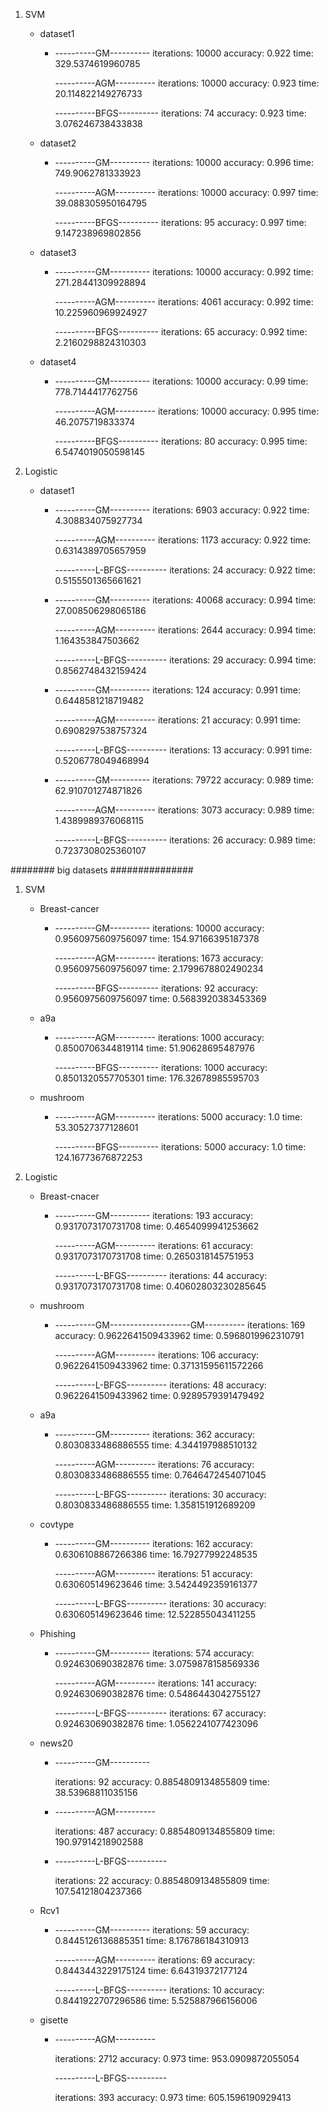 1. SVM

   - dataset1

     - ----------GM----------
       iterations: 10000
       accuracy: 0.922
       time: 329.5374619960785

       ----------AGM----------
       iterations: 10000
       accuracy: 0.923
       time: 20.114822149276733

       ----------BFGS----------
       iterations: 74
       accuracy: 0.923
       time: 3.076246738433838

   - dataset2

     - ----------GM----------
       iterations: 10000
       accuracy: 0.996
       time: 749.9062781333923

       ----------AGM----------
       iterations: 10000
       accuracy: 0.997
       time: 39.088305950164795

       ----------BFGS----------
       iterations: 95
       accuracy: 0.997
       time: 9.147238969802856

   - dataset3

     - ----------GM----------
       iterations: 10000
       accuracy: 0.992
       time: 271.28441309928894

       ----------AGM----------
       iterations: 4061
       accuracy: 0.992
       time: 10.225960969924927

       ----------BFGS----------
       iterations: 65
       accuracy: 0.992
       time: 2.2160298824310303

   - dataset4

     - ----------GM----------
       iterations: 10000
       accuracy: 0.99
       time: 778.7144417762756

       ----------AGM----------
       iterations: 10000
       accuracy: 0.995
       time: 46.2075719833374

       ----------BFGS----------
       iterations: 80
       accuracy: 0.995
       time: 6.5474019050598145

2. Logistic

   - dataset1

     - ----------GM----------
       iterations: 6903
       accuracy: 0.922
       time: 4.308834075927734

       ----------AGM----------
       iterations: 1173
       accuracy: 0.922
       time: 0.6314389705657959

       ----------L-BFGS----------
       iterations: 24
       accuracy: 0.922
       time: 0.5155501365661621

     - ----------GM----------
       iterations: 40068
       accuracy: 0.994
       time: 27.008506298065186

       ----------AGM----------
       iterations: 2644
       accuracy: 0.994
       time: 1.164353847503662

       ----------L-BFGS----------
       iterations: 29
       accuracy: 0.994
       time: 0.8562748432159424

     - ----------GM----------
       iterations: 124
       accuracy: 0.991
       time: 0.6448581218719482

       ----------AGM----------
       iterations: 21
       accuracy: 0.991
       time: 0.6908297538757324

       ----------L-BFGS----------
       iterations: 13
       accuracy: 0.991
       time: 0.5206778049468994

     - ----------GM----------
       iterations: 79722
       accuracy: 0.989
       time: 62.910701274871826

       ----------AGM----------
       iterations: 3073
       accuracy: 0.989
       time: 1.4389989376068115

       ----------L-BFGS----------
       iterations: 26
       accuracy: 0.989
       time: 0.7237308025360107

       

######## big datasets ###############

1. SVM

   - Breast-cancer

     - ----------GM----------
       iterations: 10000
       accuracy: 0.9560975609756097
       time: 154.97166395187378

       ----------AGM----------
       iterations: 1673
       accuracy: 0.9560975609756097
       time: 2.1799678802490234

       ----------BFGS----------
       iterations: 92
       accuracy: 0.9560975609756097
       time: 0.5683920383453369

   - a9a

     - ----------AGM----------
       iterations: 1000
       accuracy: 0.8500706344819114
       time: 51.90628695487976

       ----------BFGS----------
       iterations: 1000
       accuracy: 0.8501320557705301
       time: 176.32678985595703

   - mushroom

     - ----------AGM----------
       iterations: 5000
       accuracy: 1.0
       time: 53.30527377128601

       ----------BFGS----------
       iterations: 5000
       accuracy: 1.0
       time: 124.16773676872253

2. Logistic

   - Breast-cnacer

     - ----------GM----------
       iterations: 193
       accuracy: 0.9317073170731708
       time: 0.4654099941253662

       ----------AGM----------
       iterations: 61
       accuracy: 0.9317073170731708
       time: 0.2650318145751953

       ----------L-BFGS----------
       iterations: 44
       accuracy: 0.9317073170731708
       time: 0.40602803230285645

   - mushroom

     - ----------GM--------------------GM----------
       iterations: 169
       accuracy: 0.9622641509433962
       time: 0.5968019962310791

       ----------AGM----------
       iterations: 106
       accuracy: 0.9622641509433962
       time: 0.37131595611572266

       ----------L-BFGS----------
       iterations: 48
       accuracy: 0.9622641509433962
       time: 0.9289579391479492

   - a9a

     - ----------GM----------
       iterations: 362
       accuracy: 0.8030833486886555
       time: 4.344197988510132

       ----------AGM----------
       iterations: 76
       accuracy: 0.8030833486886555
       time: 0.7646472454071045

       ----------L-BFGS----------
       iterations: 30
       accuracy: 0.8030833486886555
       time: 1.358151912689209

   - covtype

     - ----------GM----------
       iterations: 162
       accuracy: 0.6306108867266386
       time: 16.79277992248535

       ----------AGM----------
       iterations: 51
       accuracy: 0.630605149623646
       time: 3.5424492359161377

       ----------L-BFGS----------
       iterations: 30
       accuracy: 0.630605149623646
       time: 12.522855043411255

   - Phishing

     - ----------GM----------
       iterations: 574
       accuracy: 0.924630690382876
       time: 3.0759878158569336

       ----------AGM----------
       iterations: 141
       accuracy: 0.924630690382876
       time: 0.5486443042755127

       ----------L-BFGS----------
       iterations: 67
       accuracy: 0.924630690382876
       time: 1.0562241077423096

   - news20

     - ----------GM----------

       iterations: 92
       accuracy: 0.8854809134855809
       time: 38.53968811035156

     - ----------AGM----------

       iterations: 487
       accuracy: 0.8854809134855809
       time: 190.97914218902588

     - ----------L-BFGS----------

       iterations: 22
       accuracy: 0.8854809134855809
       time: 107.54121804237366

   - Rcv1

     - ----------GM----------
       iterations: 59
       accuracy: 0.8445126136885351
       time: 8.176786184310913

       ----------AGM----------
       iterations: 69
       accuracy: 0.8443443229175124
       time: 6.64319372177124

       ----------L-BFGS----------
       iterations: 10
       accuracy: 0.8441922707296586
       time: 5.525887966156006

   - gisette

     - ----------AGM----------

       iterations: 2712
       accuracy: 0.973
       time: 953.0909872055054

       ----------L-BFGS----------

       iterations: 393
       accuracy: 0.973
       time: 605.1596190929413

